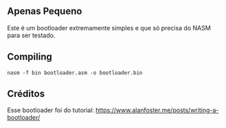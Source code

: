 ## Apenas Pequeno
Este é um bootloader extremamente simples e que só precisa do NASM para ser testado.

## Compiling
```nasm -f bin bootloader.asm -o bootloader.bin```

## Créditos
Esse bootloader foi do tutorial: https://www.alanfoster.me/posts/writing-a-bootloader/